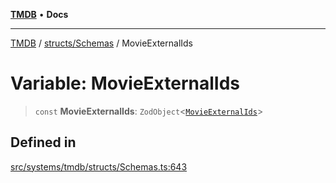 [**TMDB**](../../../README.md) • **Docs**

***

[TMDB](../../../README.md) / [structs/Schemas](../README.md) / MovieExternalIds

# Variable: MovieExternalIds

> `const` **MovieExternalIds**: `ZodObject`\<[`MovieExternalIds`](../type-aliases/MovieExternalIds.md)\>

## Defined in

[src/systems/tmdb/structs/Schemas.ts:643](https://github.com/Norviah/media-hub/blob/e3dc67aa1738d9ad44e6a4419ef7e26de86e1452/src/systems/tmdb/structs/Schemas.ts#L643)
